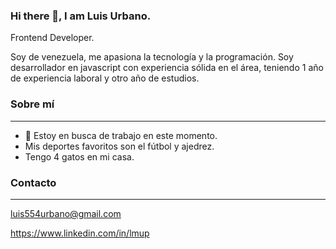 ### Hi there 👋, I am Luis Urbano.

Frontend Developer.

Soy de venezuela, me apasiona la tecnología y la programación. Soy desarrollador en javascript con experiencia sólida en el área, teniendo 1 año de experiencia laboral y otro año de estudios.

<!--
**urbano554/urbano554** is a ✨ _special_ ✨ repository because its `README.md` (this file) appears on your GitHub profile.
-->

### Sobre mí
---
- 🔭 Estoy en busca de trabajo en este momento.
- Mis deportes favoritos son el fútbol y ajedrez.
- Tengo 4 gatos en mi casa.

### Contacto
---
luis554urbano@gmail.com

https://www.linkedin.com/in/lmup


